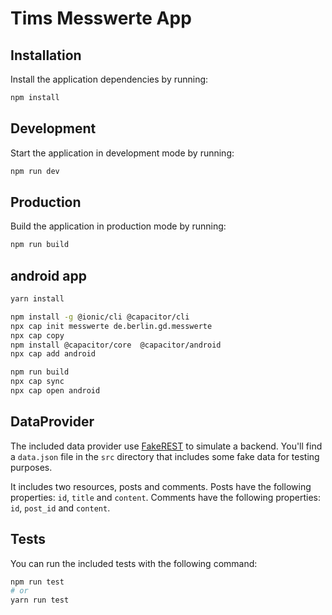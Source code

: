 # Tims Messwerte App

## Installation

Install the application dependencies by running:

```sh
npm install
```

## Development

Start the application in development mode by running:

```sh
npm run dev
```

## Production

Build the application in production mode by running:

```sh
npm run build
```

## android app

```sh
yarn install  

npm install -g @ionic/cli @capacitor/cli
npx cap init messwerte de.berlin.gd.messwerte
npx cap copy
npm install @capacitor/core  @capacitor/android
npx cap add android       

npm run build
npx cap sync 
npx cap open android
```


## DataProvider

The included data provider use [FakeREST](https://github.com/marmelab/fakerest) to simulate a backend.
You'll find a `data.json` file in the `src` directory that includes some fake data for testing purposes.

It includes two resources, posts and comments.
Posts have the following properties: `id`, `title` and `content`.
Comments have the following properties: `id`, `post_id` and `content`.

## Tests

You can run the included tests with the following command:

```sh
npm run test
# or
yarn run test
```
